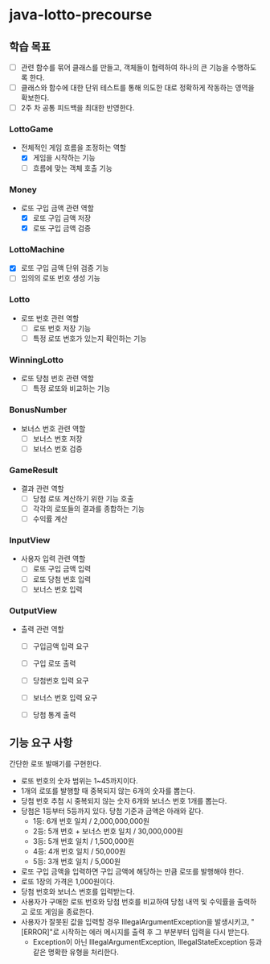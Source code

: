 # java-lotto-precourse

## 학습 목표
- [ ] 관련 함수를 묶어 클래스를 만들고, 객체들이 협력하여 하나의 큰 기능을 수행하도록 한다.
- [ ] 클래스와 함수에 대한 단위 테스트를 통해 의도한 대로 정확하게 작동하는 영역을 확보한다. 
- [ ] 2주 차 공통 피드백을 최대한 반영한다.

### LottoGame
- 전체적인 게임 흐름을 조정하는 역할
  - [x] 게임을 시작하는 기능
  - [ ] 흐름에 맞는 객체 호출 기능

### Money
- 로또 구입 금액 관련 역할
  - [x] 로또 구입 금액 저장
  - [x] 로또 구입 금액 검증

### LottoMachine
- [X] 로또 구입 금액 단위 검증 기능
- [ ] 임의의 로또 번호 생성 기능

### Lotto
- 로또 번호 관련 역할
  - [ ] 로또 번호 저장 기능
  - [ ] 특정 로또 번호가 있는지 확인하는 기능

### WinningLotto
- 로또 당첨 번호 관련 역할
  - [ ] 특정 로또와 비교하는 기능

### BonusNumber
- 보너스 번호 관련 역할
  - [ ] 보너스 번호 저장
  - [ ] 보너스 번호 검증

### GameResult
- 결과 관련 역할
  - [ ] 당첨 로또 계산하기 위한 기능 호출
  - [ ] 각각의 로또들의 결과를 종합하는 기능
  - [ ] 수익률 계산

### InputView
- 사용자 입력 관련 역할
  - [ ] 로또 구입 금액 입력
  - [ ] 로또 당첨 번호 입력
  - [ ] 보너스 번호 입력

### OutputView
- 출력 관련 역할
  - [ ] 구입금액 입력 요구
  - [ ] 구입 로또 출력
  - [ ] 당첨번호 입력 요구
  - [ ] 보너스 번호 입력 요구
  - [ ] 당첨 통계 출력


## 기능 요구 사항
간단한 로또 발매기를 구현한다.

* 로또 번호의 숫자 범위는 1~45까지이다. 
* 1개의 로또를 발행할 때 중복되지 않는 6개의 숫자를 뽑는다. 
* 당첨 번호 추첨 시 중복되지 않는 숫자 6개와 보너스 번호 1개를 뽑는다. 
* 당첨은 1등부터 5등까지 있다. 당첨 기준과 금액은 아래와 같다. 
  * 1등: 6개 번호 일치 / 2,000,000,000원 
  * 2등: 5개 번호 + 보너스 번호 일치 / 30,000,000원 
  * 3등: 5개 번호 일치 / 1,500,000원 
  * 4등: 4개 번호 일치 / 50,000원 
  * 5등: 3개 번호 일치 / 5,000원
* 로또 구입 금액을 입력하면 구입 금액에 해당하는 만큼 로또를 발행해야 한다. 
* 로또 1장의 가격은 1,000원이다.
* 당첨 번호와 보너스 번호를 입력받는다. 
* 사용자가 구매한 로또 번호와 당첨 번호를 비교하여 당첨 내역 및 수익률을 출력하고 로또 게임을 종료한다. 
* 사용자가 잘못된 값을 입력할 경우 IllegalArgumentException을 발생시키고, "[ERROR]"로 시작하는 에러 메시지를 출력 후 그 부분부터 입력을 다시 받는다. 
  * Exception이 아닌 IllegalArgumentException, IllegalStateException 등과 같은 명확한 유형을 처리한다.